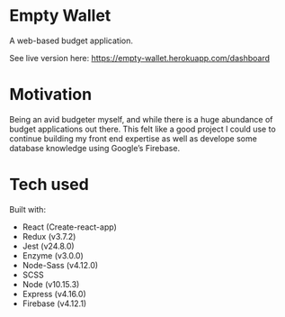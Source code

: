 # Empty Wallet

A web-based budget application. 

See live version here: https://empty-wallet.herokuapp.com/dashboard

# Motivation

Being an avid budgeter myself, and while there is a huge abundance of budget applications out there. This felt like a good project I could use to continue building my front end expertise as well as develope some database knowledge using Google’s Firebase.

# Tech used

Built with: 
 - React (Create-react-app)
 - Redux (v3.7.2)
 - Jest (v24.8.0)
 - Enzyme (v3.0.0)
 - Node-Sass (v4.12.0)
 - SCSS
 - Node (v10.15.3)
 - Express (v4.16.0) 
 - Firebase (v4.12.1)

